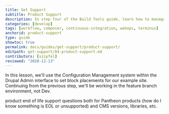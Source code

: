 ```yaml
---
title: Get Support
subtitle: Product Support
description: In step four of the Build Tools guide, learn how to manage your site configuration.
categories: [develop]
tags: [workflow, composer, continuous-integration, webops, terminus]
anchorid: product-support
type: guide
showtoc: true
permalink: docs/guides/get-support/product-support/
editpath: get-support/04-product-support.md
contributors: [szipfel]
reviewed: "2020-12-13"
---
```


In this lesson, we'll use the Configuration Management system within the Drupal Admin interface to set block placements for our example site. Continuing from the previous step, we'll be working in the feature branch environment, not Dev.

product end of life support questions both for Pantheon products (how do I know something is EOL or unsupported) and CMS versions, libraries, etc.

